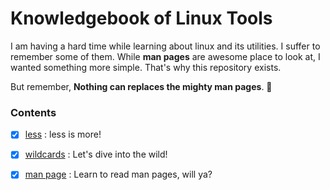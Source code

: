 # Knowledgebook of Linux Tools

I am having a hard time while learning about linux and its utilities. I suffer to remember some of them. While **man pages** are awesome place to look at, I wanted something more simple. That's why this repository exists.

But remember, **Nothing can replaces the mighty man pages**. 💪‍

### Contents

- [x] [less](https://github.com/Dhar01/Linux-Tools/blob/main/Tools/less_is_more.md) : less is more!
- [x] [wildcards](https://github.com/Dhar01/Linux-Tools/blob/main/Tools/learn_wildcards.md) : Let's dive into the wild!
- [x] [man page](https://github.com/Dhar01/Linux-Tools/blob/main/Tools/read_man_page.md) : Learn to read man pages, will ya?


